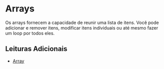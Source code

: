 # Arrays

Os arrays fornecem a capacidade de reunir uma lista de itens. Você pode adicionar e remover itens, modificar itens individuais ou até mesmo fazer um loop por todos eles.

## Leituras Adicionais

- [Array](https://developer.mozilla.org/en-US/docs/Web/JavaScript/Reference/Global_Objects/Array)

